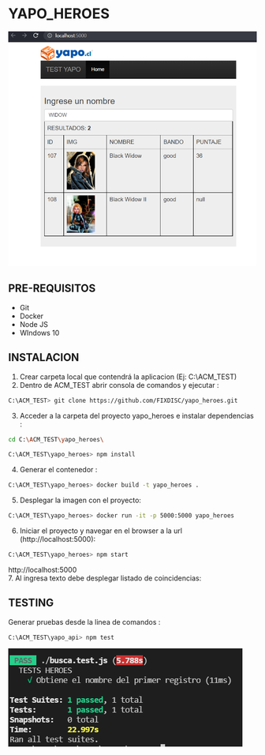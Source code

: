 # YAPO_HEROES
![TEST](img/Captura.PNG)

## PRE-REQUISITOS
- Git
- Docker
- Node JS
- WIndows 10
## INSTALACION
1. Crear carpeta local que contendrá la aplicacion (Ej: C:\ACM_TEST)
2. Dentro de ACM_TEST abrir consola de comandos y ejecutar : 
```sh
C:\ACM_TEST> git clone https://github.com/FIXDISC/yapo_heroes.git
```
3. Acceder a la carpeta del proyecto yapo_heroes e instalar dependencias :
```sh
cd C:\ACM_TEST\yapo_heroes\
```
```sh
C:\ACM_TEST\yapo_heroes> npm install
```
4. Generar el contenedor :
```sh
C:\ACM_TEST\yapo_heroes> docker build -t yapo_heroes .
```
5. Desplegar la imagen con el proyecto:
```sh
C:\ACM_TEST\yapo_heroes> docker run -it -p 5000:5000 yapo_heroes
```
6. Iniciar el proyecto y navegar en el browser a la url (http://localhost:5000): 
```sh
C:\ACM_TEST\yapo_heroes> npm start
```
   http://localhost:5000   
7. Al ingresa texto debe desplegar listado de coincidencias:  
   

## TESTING
Generar pruebas desde la linea de comandos :
```sh
C:\ACM_TEST\yapo_api> npm test
```
![CAPTURA](img/test.PNG)

